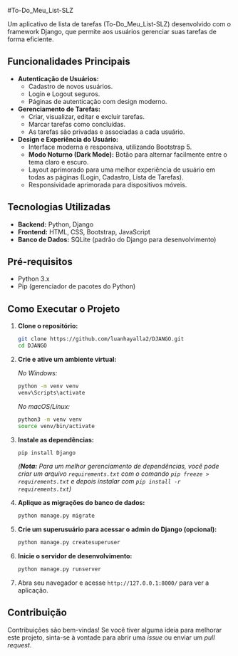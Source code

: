 #To-Do_Meu_List-SLZ

Um aplicativo de lista de tarefas (To-Do_Meu_List-SLZ) desenvolvido com o framework Django, que permite aos usuários gerenciar suas tarefas de forma eficiente.

## Funcionalidades Principais

*   **Autenticação de Usuários:**
    *   Cadastro de novos usuários.
    *   Login e Logout seguros.
    *   Páginas de autenticação com design moderno.
*   **Gerenciamento de Tarefas:**
    *   Criar, visualizar, editar e excluir tarefas.
    *   Marcar tarefas como concluídas.
    *   As tarefas são privadas e associadas a cada usuário.
*   **Design e Experiência do Usuário:**
    *   Interface moderna e responsiva, utilizando Bootstrap 5.
    *   **Modo Noturno (Dark Mode):** Botão para alternar facilmente entre o tema claro e escuro.
    *   Layout aprimorado para uma melhor experiência de usuário em todas as páginas (Login, Cadastro, Lista de Tarefas).
    *   Responsividade aprimorada para dispositivos móveis.

## Tecnologias Utilizadas

*   **Backend:** Python, Django
*   **Frontend:** HTML, CSS, Bootstrap, JavaScript
*   **Banco de Dados:** SQLite (padrão do Django para desenvolvimento)

## Pré-requisitos

*   Python 3.x
*   Pip (gerenciador de pacotes do Python)

## Como Executar o Projeto

1.  **Clone o repositório:**
    ```bash
    git clone https://github.com/luanhayalla2/DJANGO.git
    cd DJANGO
    ```

2.  **Crie e ative um ambiente virtual:**

    *No Windows:*
    ```bash
    python -m venv venv
    venv\Scripts\activate
    ```

    *No macOS/Linux:*
    ```bash
    python3 -m venv venv
    source venv/bin/activate
    ```

3.  **Instale as dependências:**
    ```bash
    pip install Django
    ```
    *(**Nota:** Para um melhor gerenciamento de dependências, você pode criar um arquivo `requirements.txt` com o comando `pip freeze > requirements.txt` e depois instalar com `pip install -r requirements.txt`)*

4.  **Aplique as migrações do banco de dados:**
    ```bash
    python manage.py migrate
    ```

5.  **Crie um superusuário para acessar o admin do Django (opcional):**
    ```bash
    python manage.py createsuperuser
    ```

6.  **Inicie o servidor de desenvolvimento:**
    ```bash
    python manage.py runserver
    ```

7.  Abra seu navegador e acesse `http://127.0.0.1:8000/` para ver a aplicação.

## Contribuição

Contribuições são bem-vindas! Se você tiver alguma ideia para melhorar este projeto, sinta-se à vontade para abrir uma *issue* ou enviar um *pull request*.
